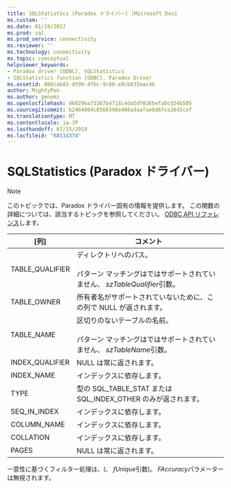 ```yaml
---
title: SQLStatistics (Paradox ドライバー) |Microsoft Docs
ms.custom: ''
ms.date: 01/19/2017
ms.prod: sql
ms.prod_service: connectivity
ms.reviewer: ''
ms.technology: connectivity
ms.topic: conceptual
helpviewer_keywords:
- Paradox driver [ODBC], SQLStatistics
- SQLStatistics function [ODBC], Paradox Driver
ms.assetid: 886cab83-d599-4fbc-9c88-e8cb833aac4b
author: MightyPen
ms.author: genemi
ms.openlocfilehash: d60296a73367b4718c4da5df036befa0cd34b505
ms.sourcegitcommit: b2464064c0566590e486a3aafae6d67ce2645cef
ms.translationtype: MT
ms.contentlocale: ja-JP
ms.lasthandoff: 07/15/2019
ms.locfileid: "68114374"
---
```

# <a name="sqlstatistics-paradox-driver"></a>SQLStatistics (Paradox ドライバー)
> [!NOTE]  
>  このトピックでは、Paradox ドライバー固有の情報を提供します。 この関数の詳細については、該当するトピックを参照してください。 [ODBC API リファレンス](../../odbc/reference/syntax/odbc-api-reference.md)します。  
  
|[列]|コメント|  
|------------|--------------|  
|TABLE_QUALIFIER|ディレクトリへのパス。<br /><br /> パターン マッチングはではサポートされていません、 *szTableQualifier*引数。|  
|TABLE_OWNER|所有者名がサポートされていないために、この列で NULL が返されます。|  
|TABLE_NAME|区切りのないテーブルの名前。<br /><br /> パターン マッチングはではサポートされていません、 *szTableName*引数。|  
|INDEX_QUALIFIER|NULL は常に返されます。|  
|INDEX_NAME|インデックスに依存します。|  
|TYPE|型の SQL_TABLE_STAT または SQL_INDEX_OTHER のみが返されます。|  
|SEQ_IN_INDEX|インデックスに依存します。|  
|COLUMN_NAME|インデックスに依存します。|  
|COLLATION|インデックスに依存します。|  
|PAGES|NULL は常に返されます。|  
  
 一意性に基づくフィルター処理は、(、 *fUnique*引数)。 *FAccuracy*パラメーターは無視されます。
